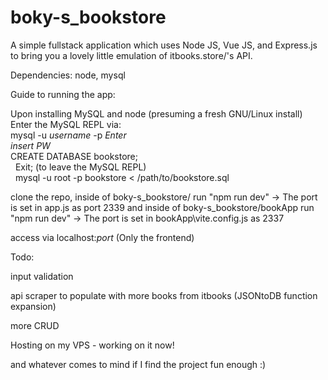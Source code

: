 # boky-s_bookstore

A simple fullstack application which uses Node JS, Vue JS, and Express.js to bring you a lovely little emulation of itbooks.store/'s API.

Dependencies:
node,
mysql



Guide to running the app:

Upon installing MySQL and node (presuming a fresh GNU/Linux install)
Enter the MySQL REPL via: </br>
mysql -u *username* -p *Enter* </br>
*insert PW* </br>
CREATE DATABASE bookstore; </br>
&nbsp;
Exit; (to leave the MySQL REPL) </br>
&nbsp;
mysql -u root -p bookstore < /path/to/bookstore.sql </br>

clone the repo, 
inside of boky-s_bookstore/
run "npm run dev" -> The port is set in app.js as port 2339
and
inside of boky-s_bookstore/bookApp
run "npm run dev" -> The port is set in bookApp\vite.config.js as 2337

access via localhost:*port* (Only the frontend)

Todo: 

input validation

api scraper to populate with more books from itbooks (JSONtoDB function expansion)

more CRUD

Hosting on my VPS - working on it now!

and whatever comes to mind if I find the project fun enough :)
